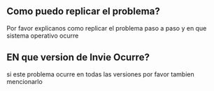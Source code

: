 ## Como puedo replicar el problema?
Por favor explicanos como replicar el problema paso a paso y en que sistema operativo ocurre
## EN que version de Invie Ocurre?
si este problema ocurre en todas las versiones por favor tambien mencionarlo
